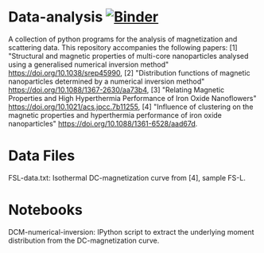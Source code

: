 # Data-analysis [![Binder](https://mybinder.org/badge_logo.svg)](https://mybinder.org/v2/gh/PBenderLux/Data-analysis/master)
A collection of python programs for the analysis of magnetization and scattering data.
This repository accompanies the following papers:
[1] "Structural and magnetic properties of multi-core nanoparticles analysed using a generalised numerical inversion method" https://doi.org/10.1038/srep45990, [2] "Distribution functions of magnetic nanoparticles determined by a numerical inversion method" https://doi.org/10.1088/1367-2630/aa73b4, [3] "Relating Magnetic Properties and High Hyperthermia Performance of Iron Oxide Nanoflowers" https://doi.org/10.1021/acs.jpcc.7b11255, [4] "Influence of clustering on the magnetic properties and hyperthermia performance of iron oxide nanoparticles" https://doi.org/10.1088/1361-6528/aad67d.
# Data Files
FSL-data.txt: Isothermal DC-magnetization curve from [4], sample FS-L.
# Notebooks
DCM-numerical-inversion: IPython script to extract the underlying moment distribution from the DC-magnetization curve.
